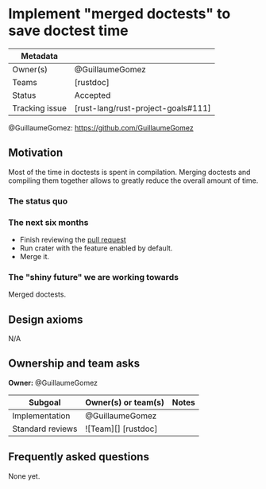 # Implement "merged doctests" to save doctest time

| Metadata       |                                    |
| ---            | ---                                |
| Owner(s)       | @GuillaumeGomez                    |
| Teams          | [rustdoc]                          |
| Status         | Accepted                           |
| Tracking issue | [rust-lang/rust-project-goals#111] |


@GuillaumeGomez: https://github.com/GuillaumeGomez

## Motivation

Most of the time in doctests is spent in compilation. Merging doctests and compiling them together allows to greatly reduce the overall amount of time.

### The status quo

### The next six months

* Finish reviewing the [pull request](https://github.com/rust-lang/rust/pull/126245)
* Run crater with the feature enabled by default.
* Merge it.

### The "shiny future" we are working towards

Merged doctests.

## Design axioms

N/A

## Ownership and team asks

**Owner:** @GuillaumeGomez

| Subgoal          | Owner(s) or team(s) | Notes |
| ---------------- | ------------------- | ----- |
| Implementation   | @GuillaumeGomez     |       |
| Standard reviews | ![Team][] [rustdoc] |       |

## Frequently asked questions

None yet.